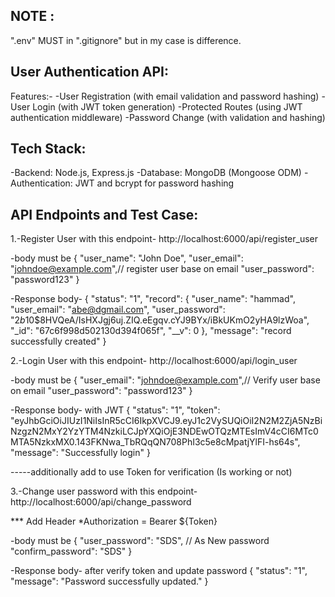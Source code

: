 NOTE :
------------------
".env" MUST in ".gitignore" but in my case is difference.

User Authentication API:
------------------
Features:-
-User Registration (with email validation and password hashing)
-User Login (with JWT token generation)
-Protected Routes (using JWT authentication middleware)
-Password Change (with validation and hashing)

 
Tech Stack:
------------------
-Backend: Node.js, Express.js
-Database: MongoDB (Mongoose ODM)
-Authentication: JWT and bcrypt for password hashing


API Endpoints and Test Case:
------------------

1.-Register User with this endpoint-
http://localhost:6000/api/register_user

-body must be
{
  "user_name": "John Doe",
  "user_email": "johndoe@example.com",// register user base on email
  "user_password": "password123"
}

-Response body-
{
    "status": "1",
    "record": {
        "user_name": "hammad",
        "user_email": "abe@dgmail.com",
        "user_password": "$2b$10$8HVQeA/IsHXJgj6uj.ZIQ.eEgqv.cYJ9BYx/iBkUKmO2yHA9lzWoa",
        "_id": "67c6f998d502130d394f065f",
        "__v": 0
    },
    "message": "record successfully created"
}


2.-Login User with this endpoint-
http://localhost:6000/api/login_user

-body must be
{
  "user_email": "johndoe@example.com",// Verify user base on email
  "user_password": "password123"
}

-Response body- with JWT
{
    "status": "1",
    "token": "eyJhbGciOiJIUzI1NiIsInR5cCI6IkpXVCJ9.eyJ1c2VySUQiOiI2N2M2ZjA5NzBiNzgzN2MxY2YzYTM4NzkiLCJpYXQiOjE3NDEwOTQzMTEsImV4cCI6MTc0MTA5NzkxMX0.143FKNwa_TbRQqQN708PhI3c5e8cMpatjYlFI-hs64s",
    "message": "Successfully login"
}

-----additionally add to use Token for verification (Is working or not) 

3.-Change user password with this endpoint-
http://localhost:6000/api/change_password

*** Add Header
*Authorization = Bearer ${Token}

-body must be
{
    "user_password": "SDS", // As New password
    "confirm_password": "SDS"
}

-Response body- after verify token and update password
{
    "status": "1",
    "message": "Password successfully updated."
}
